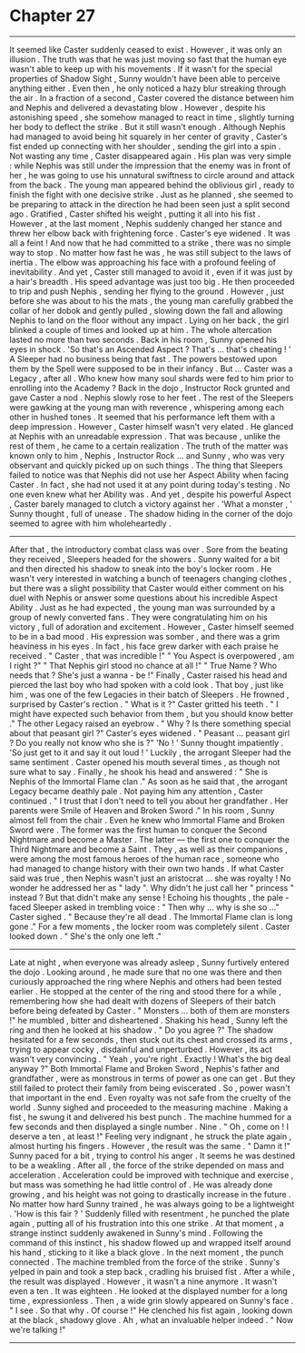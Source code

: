 
# Chapter 27


---

It seemed like Caster suddenly ceased to exist .
However , it was only an illusion . The truth was that he was just moving so fast that the human eye wasn't able to keep up with his movements . If it wasn't for the special properties of Shadow Sight , Sunny wouldn't have been able to perceive anything either .
Even then , he only noticed a hazy blur streaking through the air .
In a fraction of a second , Caster covered the distance between him and Nephis and delivered a devastating blow . However , despite his astonishing speed , she somehow managed to react in time , slightly turning her body to deflect the strike .
But it still wasn't enough . Although Nephis had managed to avoid being hit squarely in her center of gravity , Caster's fist ended up connecting with her shoulder , sending the girl into a spin .
Not wasting any time , Caster disappeared again . His plan was very simple : while Nephis was still under the impression that the enemy was in front of her , he was going to use his unnatural swiftness to circle around and attack from the back .
The young man appeared behind the oblivious girl , ready to finish the fight with one decisive strike . Just as he planned , she seemed to be preparing to attack in the direction he had been seen just a split second ago . Gratified , Caster shifted his weight , putting it all into his fist .
However , at the last moment , Nephis suddenly changed her stance and threw her elbow back with frightening force .
Caster's eye widened . It was all a feint !
And now that he had committed to a strike , there was no simple way to stop . No matter how fast he was , he was still subject to the laws of inertia . The elbow was approaching his face with a profound feeling of inevitability .
And yet , Caster still managed to avoid it , even if it was just by a hair's breadth . His speed advantage was just too big .
He then proceeded to trip and push Nephis , sending her flying to the ground . However , just before she was about to his the mats , the young man carefully grabbed the collar of her dobok and gently pulled , slowing down the fall and allowing Nephis to land on the floor without any impact .
Lying on her back , the girl blinked a couple of times and looked up at him . The whole altercation lasted no more than two seconds .
Back in his room , Sunny opened his eyes in shock .
'So that's an Ascended Aspect ? That's … that's cheating ! '
A Sleeper had no business being that fast . The powers bestowed upon them by the Spell were supposed to be in their infancy . But … Caster was a Legacy , after all .
Who knew how many soul shards were fed to him prior to enrolling into the Academy ?
Back in the dojo , Instructor Rock grunted and gave Caster a nod . Nephis slowly rose to her feet .
The rest of the Sleepers were gawking at the young man with reverence , whispering among each other in hushed tones . It seemed that his performance left them with a deep impression .
However , Caster himself wasn't very elated . He glanced at Nephis with an unreadable expression .
That was because , unlike the rest of them , he came to a certain realization . The truth of the matter was known only to him , Nephis , Instructor Rock … and Sunny , who was very observant and quickly picked up on such things .
The thing that Sleepers failed to notice was that Nephis did not use her Aspect Ability when facing Caster . In fact , she had not used it at any point during today's testing . No one even knew what her Ability was .
And yet , despite his powerful Aspect , Caster barely managed to clutch a victory against her .
'What a monster , ' Sunny thought , full of unease .
The shadow hiding in the corner of the dojo seemed to agree with him wholeheartedly .
***
After that , the introductory combat class was over . Sore from the beating they received , Sleepers headed for the showers . Sunny waited for a bit and then directed his shadow to sneak into the boy's locker room .
He wasn't very interested in watching a bunch of teenagers changing clothes , but there was a slight possibility that Caster would either comment on his duel with Nephis or answer some questions about his incredible Aspect Ability .
Just as he had expected , the young man was surrounded by a group of newly converted fans . They were congratulating him on his victory , full of adoration and excitement . However , Caster himself seemed to be in a bad mood . His expression was somber , and there was a grim heaviness in his eyes .
In fact , his face grew darker with each praise he received .
" Caster , that was incredible !"
" You Aspect is overpowered , am I right ?"
" That Nephis girl stood no chance at all !"
" True Name ? Who needs that ? She's just a wanna - be !"
Finally , Caster raised his head and pierced the last boy who had spoken with a cold look . That boy , just like him , was one of the few Legacies in their batch of Sleepers . He frowned , surprised by Caster's rection .
" What is it ?"
Caster gritted his teeth .
" I might have expected such behavior from them , but you should know better ."
The other Legacy raised an eyebrow .
" Why ? Is there something special about that peasant girl ?"
Caster's eyes widened .
" Peasant … peasant girl ? Do you really not know who she is ?"
'No ! ' Sunny thought impatiently . 'So just get to it and say it out loud ! '
Luckily , the arrogant Sleeper had the same sentiment .
Caster opened his mouth several times , as though not sure what to say . Finally , he shook his head and answered :
" She is Nephis of the Immortal Flame clan ."
As soon as he said that , the arrogant Legacy became deathly pale . Not paying him any attention , Caster continued .
" I trust that I don't need to tell you about her grandfather . Her parents were Smile of Heaven and Broken Sword ."
In his room , Sunny almost fell from the chair .
Even he knew who Immortal Flame and Broken Sword were . The former was the first human to conquer the Second Nightmare and become a Master . The latter — the first one to conquer the Third Nightmare and become a Saint .
They , as well as their companions , were among the most famous heroes of the human race , someone who had managed to change history with their own two hands . If what Caster said was true , then Nephis wasn't just an aristocrat … she was royalty !
No wonder he addressed her as " lady ". Why didn't he just call her " princess " instead ?
But that didn't make any sense !
Echoing his thoughts , the pale - faced Sleeper asked in trembling voice :
" Then why … why is she so …"
Caster sighed .
" Because they're all dead . The Immortal Flame clan is long gone ."
For a few moments , the locker room was completely silent . Caster looked down .
" She's the only one left ."
***
Late at night , when everyone was already asleep , Sunny furtively entered the dojo . Looking around , he made sure that no one was there and then curiously approached the ring where Nephis and others had been tested earlier . He stopped at the center of the ring and stood there for a while , remembering how she had dealt with dozens of Sleepers of their batch before being defeated by Caster .
" Monsters … both of them are monsters !" he mumbled , bitter and disheartened .
Shaking his head , Sunny left the ring and then he looked at his shadow .
" Do you agree ?"
The shadow hesitated for a few seconds , then stuck out its chest and crossed its arms , trying to appear cocky , disdainful and unperturbed . However , its act wasn't very convincing .
" Yeah , you're right . Exactly ! What's the big deal anyway ?"
Both Immortal Flame and Broken Sword , Nephis's father and grandfather , were as monstrous in terms of power as one can get . But they still failed to protect their family from being eviscerated . So , power wasn't that important in the end .
Even royalty was not safe from the cruelty of the world .
Sunny sighed and proceeded to the measuring machine . Making a fist , he swung it and delivered his best punch . The machine hummed for a few seconds and then displayed a single number .
Nine .
" Oh , come on ! I deserve a ten , at least !"
Feeling very indignant , he struck the plate again , almost hurting his fingers . However , the result was the same .
" Damn it !"
Sunny paced for a bit , trying to control his anger . It seems he was destined to be a weakling . After all , the force of the strike depended on mass and acceleration . Acceleration could be improved with technique and exercise , but mass was something he had little control of .
He was already done growing , and his height was not going to drastically increase in the future . No matter how hard Sunny trained , he was always going to be a lightweight .
'How is this fair ? '
Suddenly filled with resentment , he punched the plate again , putting all of his frustration into this one strike .
At that moment , a strange instinct suddenly awakened in Sunny's mind .
Following the command of this instinct , his shadow flowed up and wrapped itself around his hand , sticking to it like a black glove . In the next moment , the punch connected .
The machine trembled from the force of the strike . Sunny's yelped in pain and took a step back , cradling his bruised fist . After a while , the result was displayed . However , it wasn't a nine anymore .
It wasn't even a ten .
It was eighteen .
He looked at the displayed number for a long time , expressionless .
Then , a wide grin slowly appeared on Sunny's face .
" I see . So that why . Of course !"
He clenched his fist again , looking down at the black , shadowy glove .
Ah , what an invaluable helper indeed .
" Now we're talking !"

---

